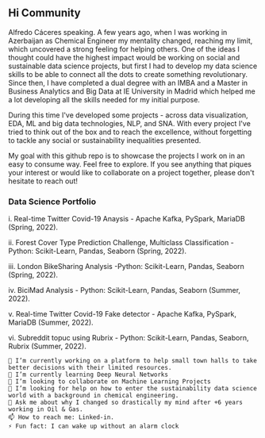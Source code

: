 ## Hi Community

Alfredo Cáceres speaking. A few years ago, when I was working in Azerbaijan as Chemical Engineer my mentality changed, reaching my limit, which uncovered a strong feeling for helping others.
One of the ideas I thought could have the highest impact would be working on social and sustainable data science projects, but first I had to develop my data science skills to be able to connect all the dots to create something revolutionary.
Since then, I have completed a dual degree with an IMBA and a Master in Business Analytics and Big Data at IE University in Madrid which helped me a lot developing
all the skills needed for my initial purpose.

During this time I've developed some projects - across data visualization, EDA, ML and big data technologies, NLP, and SNA.
With every project I've tried to think out of the box and to reach the excellence, without forgetting to tackle any social or sustainability inequalities presented.

My goal with this github repo is to showcase the projects I work on in an easy to consume way. Feel free to explore. 
If you see anything that piques your interest or would like to collaborate on a project together, please don't hesitate to reach out!

### Data Science Portfolio

i. Real-time Twitter Covid-19 Anaysis - Apache Kafka, PySpark, MariaDB (Spring, 2022).

ii. Forest Cover Type Prediction Challenge, Multiclass Classification - Python: Scikit-Learn, Pandas, Seaborn (Spring, 2022).

iii. London BikeSharing Analysis -Python: Scikit-Learn, Pandas, Seaborn (Spring, 2022).

iv. BiciMad Analysis - Python: Scikit-Learn, Pandas, Seaborn (Summer, 2022).

v. Real-time Twitter Covid-19 Fake detector - Apache Kafka, PySpark, MariaDB (Summer, 2022).

vi. Subreddit topuc using Rubrix - Python: Scikit-Learn, Pandas, Seaborn, Rubrix (Summer, 2022).

    🔭 I’m currently working on a platform to help small town halls to take better decisions with their limited resources.
    🌱 I’m currently learning Deep Neural Networks
    👯 I’m looking to collaborate on Machine Learning Projects
    🤔 I’m looking for help on how to enter the sustainability data science world with a background in chemical engineering.
    💬 Ask me about why I changed so drastically my mind after +6 years working in Oil & Gas.
    📫 How to reach me: Linked-in.
    ⚡ Fun fact: I can wake up without an alarm clock

<!---
acaceresg1/acaceresg1 is a ✨ special ✨ repository because its `README.md` (this file) appears on your GitHub profile.
You can click the Preview link to take a look at your changes.
--->
